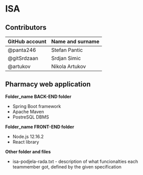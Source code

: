 # ISA

## Contributors

GitHub account | Name and surname
------------ | -------------
@panta246 | Stefan Pantic
@gitSrdzaan | Srdjan Simic
@artukov | Nikola Artukov

## Pharmacy web application

**Folder_name BACK-END folder**

  * Spring Boot framework
  * Apache Maven
  * PostreSQL DBMS

**Folder_name FRONT-END folder**
  
  * Node.js 12.16.2
  * React library 
  
**Other folder and files**

  * isa-podjela-rada.txt - description of what funcionalties each teammember got, defined by the given specification  

  
